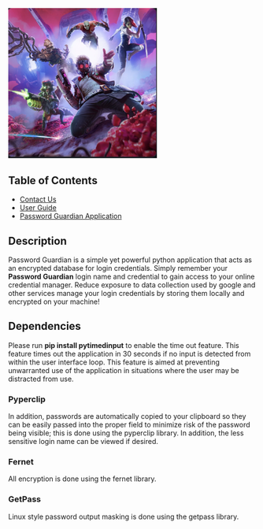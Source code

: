 
<img width="60%" height="30%" src="public/images/guardians.png"> 

## Table of Contents
   - [Contact Us](./contact_us.html)
   - [User Guide](./user_guide.html)
   - [Password Guardian Application](https://github.com/Guardians-of-the-Software-Galaxy/password-guardian)

## Description

Password Guardian is a simple yet powerful python application that acts as an encrypted database for login credentials. Simply remember your **Password Guardian** login name and credential to gain access to your online credential manager. Reduce exposure to data collection used by google and other services manage your login credentials by storing them locally and encrypted on your machine! 

## Dependencies

Please run **pip install pytimedinput** to enable the time out feature. This feature times out the application in 30 seconds if no input is detected from within the user interface loop. This feature is aimed at preventing unwarranted use of the application in situations where the user may be distracted from use.

### Pyperclip

In addition, passwords are automatically copied to your clipboard so they can be easily passed into the proper field to minimize risk of the password being visible; this is done using the pyperclip library. In addition, the less sensitive login name can be viewed if desired.

### Fernet

All encryption is done using the fernet library. 

### GetPass

Linux style password output masking is done using the getpass library.



